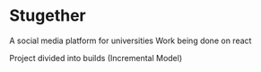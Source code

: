# Stugether

A social media platform for universities
Work being done on react

Project divided into builds (Incremental Model)
